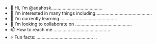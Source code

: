 - 👋 Hi, I’m @adahosk........................................
- 👀 I’m interested in many things including............................................
- 🌱 I’m currently learning ............................................
- 💞️ I’m looking to collaborate on ............................................
- 📫 How to reach me ............................................
- ⚡ Fun facts: ............................................
..
<!---
adahosk/adahosk is a ✨ special ✨ repository because its `README.md` (this file) appears on your GitHub profile.
You can click the Preview link to take a look at your changes.
--->
